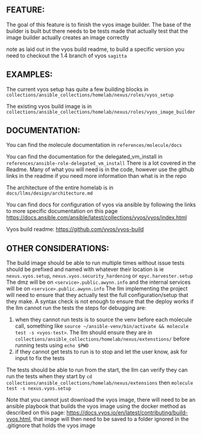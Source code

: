 ## FEATURE:

The goal of this feature is to finish the vyos image builder. The base of the builder is built but there needs to be tests made that actually test that the image builder actually creates an image correctly

note as laid out in the vyos build readme, to build a specific version you need to checkout the 1.4 branch of vyos `sagitta`


## EXAMPLES:

The current vyos setup has quite a few building blocks in `collections/ansible_collections/homelab/nexus/roles/vyos_setup`

The existing vyos build image is in `collections/ansible_collections/homelab/nexus/roles/vyos_image_builder`

## DOCUMENTATION:

You can find the molecule documentation in `references/molecule/docs`

You can find the documentation for the delegated_vm_install in `references/ansible-role-delegated_vm_install`
There is a lot covered in the Readme. Many of what you will need is in the code, however use the github links in the readme if you need more information than what is in the repo

The architecture of the entire homelab is in `docs/llms/design/architecture.md`

You can find docs for configuration of vyos via ansible by following the links to more specific documentation on this page https://docs.ansible.com/ansible/latest/collections/vyos/vyos/index.html

Vyos build readme: https://github.com/vyos/vyos-build

## OTHER CONSIDERATIONS:

The build image should be able to run multiple times without issue
tests should be prefixed and named with whatever their location is ie `nexus.vyos.setup`, `nexus.vyos.security_hardening` or `epyc.harvester.setup`
The dmz will be on `<service>.public.awynn.info` and the internal services will be on `<service>.public.awynn.info`
The llm implementing the project will need to ensure that they actually test the full configuration/setup that they make. A syntax check is not enough to ensure that the deploy works
if the llm cannot run the tests the steps for debugging are:
1. when they cannot run tests is to source the venv before each molecule call, something like `source ~/ansible-venv/bin/activate && molecule test -s <vyos-test>`. The llm should ensure they are in `collections/ansible_collections/homelab/nexus/extenstions/` before running tests using `echo $PWD`
2. if they cannot get tests to run is to stop and let the user know, ask for input to fix the tests

The tests should be able to run from the start, the llm can verify they can run the tests when they start by `cd collections/ansible_collections/homelab/nexus/extensions` then `molecule test -s nexus.vyos.setup`

Note that you cannot just download the vyos image, there will need to be an ansible playbook that builds the vyos image using the docker method as described on this page: https://docs.vyos.io/en/latest/contributing/build-vyos.html, that image will then need to be saved to a folder ignored in the .gitignore that holds the vyos image